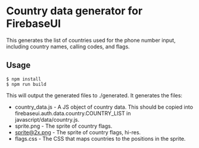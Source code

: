 # Country data generator for FirebaseUI

This generates the list of countries used for the phone number input, including
country names, calling codes, and flags.

## Usage

```
$ npm install
$ npm run build
```

This will output the generated files to ./generated. It generates the files:

* country_data.js - A JS object of country data. This should be copied into
  firebaseui.auth.data.country.COUNTRY_LIST in javascript/data/country.js.
* sprite.png - The sprite of country flags.
* sprite@2x.png - The sprite of country flags, hi-res.
* flags.css - The CSS that maps countries to the positions in the sprite.
